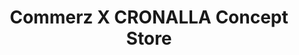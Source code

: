 ---
title: "Commerz X CRONALLA Concept Store"
url: /bayreuth/commerz-x-cronalla-concept-store/
shop: Kleidung
---